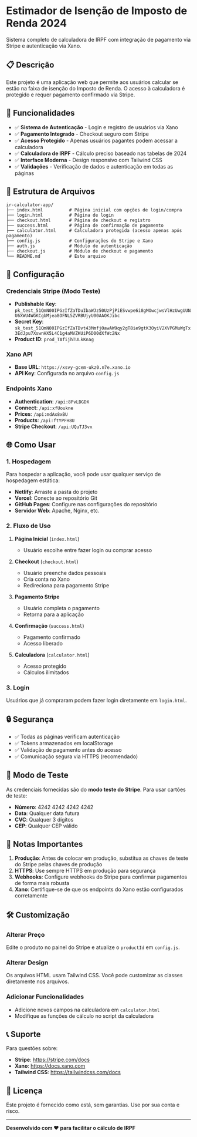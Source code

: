# Estimador de Isenção de Imposto de Renda 2024

Sistema completo de calculadora de IRPF com integração de pagamento via Stripe e autenticação via Xano.

## 📋 Descrição

Este projeto é uma aplicação web que permite aos usuários calcular se estão na faixa de isenção do Imposto de Renda. O acesso à calculadora é protegido e requer pagamento confirmado via Stripe.

## 🚀 Funcionalidades

- ✅ **Sistema de Autenticação** - Login e registro de usuários via Xano
- ✅ **Pagamento Integrado** - Checkout seguro com Stripe
- ✅ **Acesso Protegido** - Apenas usuários pagantes podem acessar a calculadora
- ✅ **Calculadora de IRPF** - Cálculo preciso baseado nas tabelas de 2024
- ✅ **Interface Moderna** - Design responsivo com Tailwind CSS
- ✅ **Validações** - Verificação de dados e autenticação em todas as páginas

## 📁 Estrutura de Arquivos

```
ir-calculator-app/
├── index.html          # Página inicial com opções de login/compra
├── login.html          # Página de login
├── checkout.html       # Página de checkout e registro
├── success.html        # Página de confirmação de pagamento
├── calculator.html     # Calculadora protegida (acesso apenas após pagamento)
├── config.js           # Configurações do Stripe e Xano
├── auth.js             # Módulo de autenticação
├── checkout.js         # Módulo de checkout e pagamento
└── README.md           # Este arquivo
```

## 🔧 Configuração

### Credenciais Stripe (Modo Teste)

- **Publishable Key**: `pk_test_51QmN00IPGzIfZaTDuIbaWJz50UzPjPiESvwpe6i8gMOwcjwsVlHzUwgUUNU6XWU4WGKCgbMjea8OFNL5ZVRBUjyU00AAOKJibc`
- **Secret Key**: `sk_test_51QmN00IPGzIfZaTDvt43Mmfj0awAW9qy2gT8ie9gtK3OyiV2XVPGMuWgTx3EdJpu7XswnHX5L4C1g4aMVZKUiP6D00dXfWc2Nx`
- **Product ID**: `prod_TAfijhTULkKnag`

### Xano API

- **Base URL**: `https://xsvy-gcem-ukz0.n7e.xano.io`
- **API Key**: Configurada no arquivo `config.js`

### Endpoints Xano

- **Authentication**: `/api:8PvLDGDX`
- **Connect**: `/api:xfUoukne`
- **Prices**: `/api:mdAx8xBU`
- **Products**: `/api:ftYPFH8U`
- **Stripe Checkout**: `/api:UQuTJ3vx`

## 🌐 Como Usar

### 1. Hospedagem

Para hospedar a aplicação, você pode usar qualquer serviço de hospedagem estática:

- **Netlify**: Arraste a pasta do projeto
- **Vercel**: Conecte ao repositório Git
- **GitHub Pages**: Configure nas configurações do repositório
- **Servidor Web**: Apache, Nginx, etc.

### 2. Fluxo de Uso

1. **Página Inicial** (`index.html`)
   - Usuário escolhe entre fazer login ou comprar acesso

2. **Checkout** (`checkout.html`)
   - Usuário preenche dados pessoais
   - Cria conta no Xano
   - Redireciona para pagamento Stripe

3. **Pagamento Stripe**
   - Usuário completa o pagamento
   - Retorna para a aplicação

4. **Confirmação** (`success.html`)
   - Pagamento confirmado
   - Acesso liberado

5. **Calculadora** (`calculator.html`)
   - Acesso protegido
   - Cálculos ilimitados

### 3. Login

Usuários que já compraram podem fazer login diretamente em `login.html`.

## 🔒 Segurança

- ✅ Todas as páginas verificam autenticação
- ✅ Tokens armazenados em localStorage
- ✅ Validação de pagamento antes do acesso
- ✅ Comunicação segura via HTTPS (recomendado)

## 🧪 Modo de Teste

As credenciais fornecidas são do **modo teste do Stripe**. Para usar cartões de teste:

- **Número**: 4242 4242 4242 4242
- **Data**: Qualquer data futura
- **CVC**: Qualquer 3 dígitos
- **CEP**: Qualquer CEP válido

## 📝 Notas Importantes

1. **Produção**: Antes de colocar em produção, substitua as chaves de teste do Stripe pelas chaves de produção
2. **HTTPS**: Use sempre HTTPS em produção para segurança
3. **Webhooks**: Configure webhooks do Stripe para confirmar pagamentos de forma mais robusta
4. **Xano**: Certifique-se de que os endpoints do Xano estão configurados corretamente

## 🛠️ Customização

### Alterar Preço

Edite o produto no painel do Stripe e atualize o `productId` em `config.js`.

### Alterar Design

Os arquivos HTML usam Tailwind CSS. Você pode customizar as classes diretamente nos arquivos.

### Adicionar Funcionalidades

- Adicione novos campos na calculadora em `calculator.html`
- Modifique as funções de cálculo no script da calculadora

## 📞 Suporte

Para questões sobre:
- **Stripe**: https://stripe.com/docs
- **Xano**: https://docs.xano.com
- **Tailwind CSS**: https://tailwindcss.com/docs

## 📄 Licença

Este projeto é fornecido como está, sem garantias. Use por sua conta e risco.

---

**Desenvolvido com ❤️ para facilitar o cálculo de IRPF**

